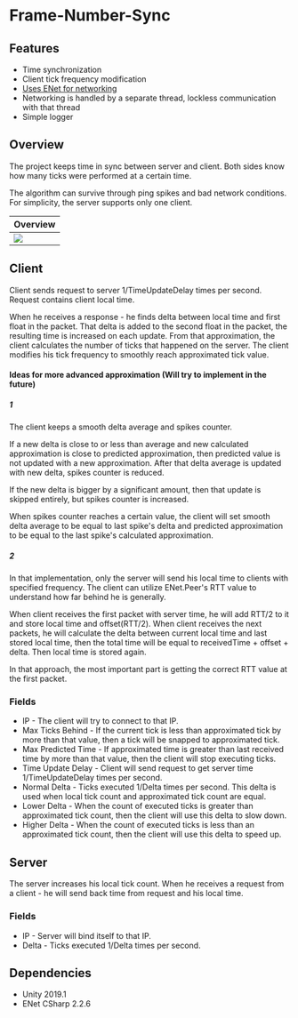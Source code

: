 # Frame-Number-Sync

## Features
- Time synchronization
- Client tick frequency modification
- [Uses ENet for networking](https://github.com/nxrighthere/ENet-CSharp)
- Networking is handled by a separate thread, lockless communication with that thread
- Simple logger

## Overview
The project keeps time in sync between server and client. Both sides know how many ticks were performed at a certain time.


The algorithm can survive through ping spikes and bad network conditions. 
For simplicity, the server supports only one client.

| Overview  |  
|--|
| [![][preview1]](https://www.youtube.com/watch?v=tZppqKbpuL4) |

## Client
Client sends request to server 1/TimeUpdateDelay times per second. Request contains client local time.

When he receives a response - he finds delta between local time and first float in the packet. 
That delta is added to the second float in the packet, the resulting time is increased on each update.
From that approximation, the client calculates the number of ticks that happened on the server.
The client modifies his tick frequency to smoothly reach approximated tick value. 

#### Ideas for more advanced approximation (Will try to implement in the future)
##### 1
The client keeps a smooth delta average and spikes counter.
 
If a new delta is close to or less than average and new calculated approximation is close to predicted approximation, then predicted value is not updated with a new approximation. After that delta average is updated with new delta, spikes counter is reduced.

If the new delta is bigger by a significant amount, then that update is skipped entirely, but spikes counter is increased.

When spikes counter reaches a certain value, the client will set smooth delta average to be equal to last spike's delta and predicted approximation to be equal to the last spike's calculated approximation.
##### 2
In that implementation, only the server will send his local time to clients with specified frequency.
The client can utilize ENet.Peer's RTT value to understand how far behind he is generally.

When client receives the first packet with server time, he will add RTT/2 to it and store local time and offset(RTT/2).
When client receives the next packets, he will calculate the delta between current local time and last stored local time, then the total time will be equal to receivedTime + offset + delta. Then local time is stored again.

In that approach, the most important part is getting the correct RTT value at the first packet. 

### Fields
- IP - The client will try to connect to that IP.
- Max Ticks Behind - If the current tick is less than approximated tick by more than that value, then a tick will be snapped to approximated tick.
- Max Predicted Time  - If approximated time is greater than last received time by more than that value, then the client will stop executing ticks.
- Time Update Delay - Client will send request to get server time 1/TimeUpdateDelay times per second.
- Normal Delta - Ticks executed 1/Delta times per second. This delta is used when local tick count and approximated tick count are equal.
- Lower Delta - When the count of executed ticks is greater than approximated tick count, then the client will use this delta to slow down. 
- Higher Delta - When the count of executed ticks is less than an approximated tick count, then the client will use this delta to speed up. 

## Server
The server increases his local tick count. When he receives a request from a client - he will send back time from request and his local time.

### Fields
- IP - Server will bind itself to that IP.
- Delta - Ticks executed 1/Delta times per second.

## Dependencies
- Unity 2019.1
- ENet CSharp 2.2.6 

[preview1]: https://i.imgur.com/tzS55KM.png
